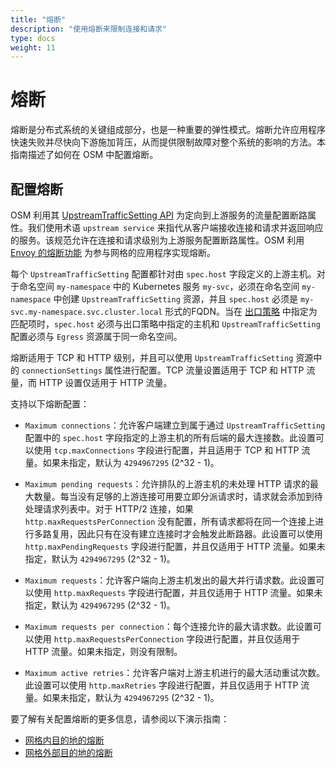 ```yaml
---
title: "熔断"
description: "使用熔断来限制连接和请求"
type: docs
weight: 11
---
```


# 熔断

熔断是分布式系统的关键组成部分，也是一种重要的弹性模式。熔断允许应用程序快速失败并尽快向下游施加背压，从而提供限制故障对整个系统的影响的方法。本指南描述了如何在 OSM 中配置熔断。

## 配置熔断

OSM 利用其 [UpstreamTrafficSetting API][1] 为定向到上游服务的流量配置断路属性。我们使用术语 `upstream service` 来指代从客户端接收连接和请求并返回响应的服务。该规范允许在连接和请求级别为上游服务配置断路属性。OSM 利用 [Envoy 的熔断功能](https://www.envoyproxy.io/docs/envoy/latest/intro/arch_overview/upstream/circuit_break) 为参与网格的应用程序实现熔断。

每个 `UpstreamTrafficSetting` 配置都针对由 `spec.host` 字段定义的上游主机。对于命名空间 `my-namespace` 中的 Kubernetes 服务 `my-svc`，必须在命名空间 `my-namespace` 中创建 `UpstreamTrafficSetting` 资源，并且 `spec.host` 必须是 `my-svc.my-namespace.svc.cluster.local` 形式的FQDN。当在 [出口策略](/docs/api_reference/policy/v1alpha1/#policy.openservicemesh.io/v1alpha1.EgressSpec) 中指定为匹配项时，`spec.host` 必须与出口策略中指定的主机和 `UpstreamTrafficSetting` 配置必须与 `Egress` 资源属于同一命名空间。

熔断适用于 TCP 和 HTTP 级别，并且可以使用 `UpstreamTrafficSetting` 资源中的 `connectionSettings` 属性进行配置。TCP 流量设置适用于 TCP 和 HTTP 流量，而 HTTP 设置仅适用于 HTTP 流量。

支持以下熔断配置：

- `Maximum connections`：允许客户端建立到属于通过 `UpstreamTrafficSetting` 配置中的 `spec.host` 字段指定的上游主机的所有后端的最大连接数。此设置可以使用 `tcp.maxConnections` 字段进行配置，并且适用于 TCP 和 HTTP 流量。如果未指定，默认为 `4294967295` (2^32 - 1)。

- `Maximum pending requests`：允许排队的上游主机的未处理 HTTP 请求的最大数量。每当没有足够的上游连接可用要立即分派请求时，请求就会添加到待处理请求列表中。对于 HTTP/2 连接，如果 `http.maxRequestsPerConnection` 没有配置，所有请求都将在同一个连接上进行多路复用，因此只有在没有建立连接时才会触发此断路器。此设置可以使用 `http.maxPendingRequests` 字段进行配置，并且仅适用于 HTTP 流量。如果未指定，默认为 `4294967295` (2^32 - 1)。

- `Maximum requests`：允许客户端向上游主机发出的最大并行请求数。此设置可以使用 `http.maxRequests` 字段进行配置，并且仅适用于 HTTP 流量。如果未指定，默认为 `4294967295` (2^32 - 1)。

- `Maximum requests per connection`：每个连接允许的最大请求数。此设置可以使用 `http.maxRequestsPerConnection` 字段进行配置，并且仅适用于 HTTP 流量。如果未指定，则没有限制。

- `Maximum active retries`：允许客户端对上游主机进行的最大活动重试次数。此设置可以使用 `http.maxRetries` 字段进行配置，并且仅适用于 HTTP 流量。如果未指定，默认为 `4294967295` (2^32 - 1)。


要了解有关配置熔断的更多信息，请参阅以下演示指南：

- [网格内目的地的熔断](/docs/demos/circuit_breaking_mesh_internal)
- [网格外部目的地的熔断](/docs/demos/circuit_break_mesh_external)

[1]: /docs/api_reference/policy/v1alpha1/#policy.openservicemesh.io/v1alpha1.UpstreamTrafficSettingSpec